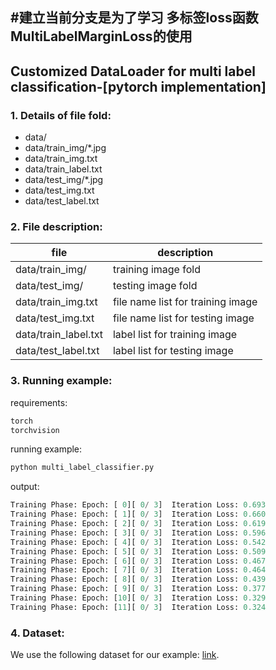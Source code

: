#建立当前分支是为了学习 多标签loss函数MultiLabelMarginLoss的使用
---
 Customized DataLoader for multi label classification-[pytorch implementation]
---

### 1. Details of file fold:
- data/
- data/train_img/*.jpg
- data/train_img.txt
- data/train_label.txt
- data/test_img/*.jpg
- data/test_img.txt
- data/test_label.txt

### 2. File description:

| file | description|
|---|---|
|data/train_img/|training image fold|
|data/test_img/|testing image fold|
|data/train_img.txt|file name list for training image |
|data/test_img.txt|file name list for testing image |
|data/train_label.txt|label list for training image|
|data/test_label.txt| label list for testing image|

### 3. Running example:
requirements:
```python
torch
torchvision
```
running example:
```python
python multi_label_classifier.py
```
output:
```python
Training Phase: Epoch: [ 0][ 0/ 3]	Iteration Loss: 0.693
Training Phase: Epoch: [ 1][ 0/ 3]	Iteration Loss: 0.660
Training Phase: Epoch: [ 2][ 0/ 3]	Iteration Loss: 0.619
Training Phase: Epoch: [ 3][ 0/ 3]	Iteration Loss: 0.596
Training Phase: Epoch: [ 4][ 0/ 3]	Iteration Loss: 0.542
Training Phase: Epoch: [ 5][ 0/ 3]	Iteration Loss: 0.509
Training Phase: Epoch: [ 6][ 0/ 3]	Iteration Loss: 0.467
Training Phase: Epoch: [ 7][ 0/ 3]	Iteration Loss: 0.464
Training Phase: Epoch: [ 8][ 0/ 3]	Iteration Loss: 0.439
Training Phase: Epoch: [ 9][ 0/ 3]	Iteration Loss: 0.377
Training Phase: Epoch: [10][ 0/ 3]	Iteration Loss: 0.329
Training Phase: Epoch: [11][ 0/ 3]	Iteration Loss: 0.324
```
### 4. Dataset:
We use the following dataset for our example:
[link](http://lamda.nju.edu.cn/data_MIMLimage.ashx).